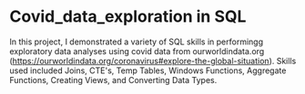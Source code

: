 # Covid_data_exploration in SQL

In this project, I demonstrated a variety of SQL skills in performingg exploratory data analyses using covid data from ourworldindata.org (https://ourworldindata.org/coronavirus#explore-the-global-situation). Skills used included Joins, CTE's, Temp Tables, Windows Functions, Aggregate Functions, Creating Views, and Converting Data Types.
